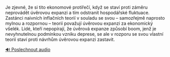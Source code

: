
Je zjevné, že si tito ekonomové protiřečí, když se staví proti záměru neprovádět úvěrovou expanzi a tím odstranit hospodářské fluktuace. Zastánci naivních inflačních teorií v souladu se svou – samozřejmě naprosto mylnou a rozpornou – teorií považují úvěrovou expanzi za ekonomický všelék. Lidé, kteří nepopírají, že úvěrová expanze způsobí boom, jenž je nevyhnutelnou podmínkou vzniku deprese, se ale v rozporu se svou vlastní teorií staví proti návrhům úvěrovou expanzi zastavit.

[🔊 Poslechnout audio](/data/7-paragraphs/audio/chapter_156/para_001-Je-zjevn-e-si-tito-ekonomov-protie-kdy-se.mp3)
